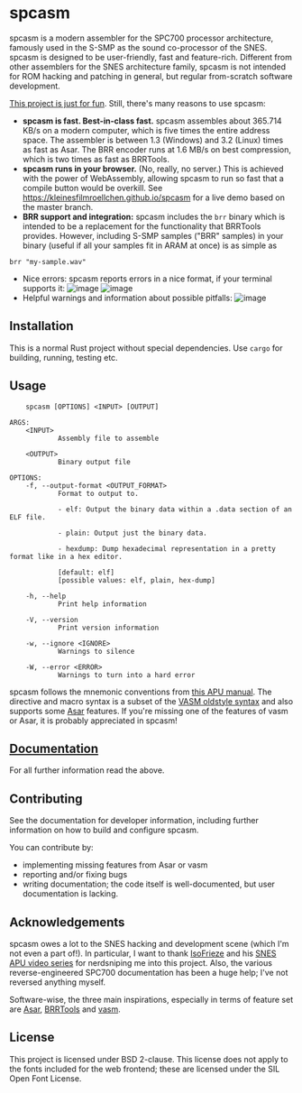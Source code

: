 # spcasm

spcasm is a modern assembler for the SPC700 processor architecture, famously used in the S-SMP as the sound co-processor of the SNES. spcasm is designed to be user-friendly, fast and feature-rich. Different from other assemblers for the SNES architecture family, spcasm is not intended for ROM hacking and patching in general, but regular from-scratch software development.

[This project is just for fun](https://justforfunnoreally.dev/). Still, there's many reasons to use spcasm:

- **spcasm is fast. Best-in-class fast.** spcasm assembles about 365.714 KB/s on a modern computer, which is five times the entire address space. The assembler is between 1.3 (Windows) and 3.2 (Linux) times as fast as Asar. The BRR encoder runs at 1.6 MB/s on best compression, which is two times as fast as BRRTools.
- **spcasm runs in your browser.** (No, really, no server.) This is achieved with the power of WebAssembly, allowing spcasm to run so fast that a compile button would be overkill. See <https://kleinesfilmroellchen.github.io/spcasm> for a live demo based on the master branch.
- **BRR support and integration:** spcasm includes the `brr` binary which is intended to be a replacement for the functionality that BRRTools provides. However, including S-SMP samples ("BRR" samples) in your binary (useful if all your samples fit in ARAM at once) is as simple as

```assembly
brr "my-sample.wav"
```

- Nice errors: spcasm reports errors in a nice format, if your terminal supports it:
  ![image](https://user-images.githubusercontent.com/28656157/164973851-d66c5fa3-8bed-43b6-b7c2-e66cc53592c6.png)
  ![image](https://user-images.githubusercontent.com/28656157/189650000-b299a7d8-53ca-42d8-9601-911889a99517.png)
- Helpful warnings and information about possible pitfalls:
  ![image](https://user-images.githubusercontent.com/28656157/164979501-4ece4431-735e-471c-a9a8-674df64b23c3.png)

## Installation

This is a normal Rust project without special dependencies. Use `cargo` for building, running, testing etc.

## Usage

```
    spcasm [OPTIONS] <INPUT> [OUTPUT]

ARGS:
    <INPUT>
            Assembly file to assemble

    <OUTPUT>
            Binary output file

OPTIONS:
    -f, --output-format <OUTPUT_FORMAT>
            Format to output to.

            - elf: Output the binary data within a .data section of an ELF file.

            - plain: Output just the binary data.

            - hexdump: Dump hexadecimal representation in a pretty format like in a hex editor.

            [default: elf]
            [possible values: elf, plain, hex-dump]

    -h, --help
            Print help information

    -V, --version
            Print version information

    -w, --ignore <IGNORE>
            Warnings to silence

    -W, --error <ERROR>
            Warnings to turn into a hard error
```

spcasm follows the mnemonic conventions from [this APU manual](https://web.archive.org/web/20060208001231/http://www.alpha-ii.com/snesmusic/files/spc700_apu_manual.txt). The directive and macro syntax is a subset of the [VASM oldstyle syntax](http://sun.hasenbraten.de/vasm/release/vasm_6.html#Oldstyle-Syntax-Module) and also supports some [Asar](https://github.com/RPGHacker/asar) features. If you're missing one of the features of vasm or Asar, it is probably appreciated in spcasm!

## [Documentation](doc/src/SUMMARY.md)

For all further information read the above.

## Contributing

See the documentation for developer information, including further information on how to build and configure spcasm.

You can contribute by:

- implementing missing features from Asar or vasm
- reporting and/or fixing bugs
- writing documentation; the code itself is well-documented, but user documentation is lacking.

## Acknowledgements

spcasm owes a lot to the SNES hacking and development scene (which I'm not even a part of!). In particular, I want to thank [IsoFrieze](https://isofrieze.com/) and his [SNES APU video series](https://www.youtube.com/watch?v=zrn0QavLMyo&list=PLHQ0utQyFw5JD2wWda50J8XuzQ2cFr8RX) for nerdsniping me into this project. Also, the various reverse-engineered SPC700 documentation has been a huge help; I've not reversed anything myself.

Software-wise, the three main inspirations, especially in terms of feature set are [Asar](https://github.com/RPGHacker/asar), [BRRTools](https://github.com/Optiroc/BRRtools) and [vasm](http://sun.hasenbraten.de/vasm/).

## License

This project is licensed under BSD 2-clause. This license does not apply to the fonts included for the web frontend; these are licensed under the SIL Open Font License.

